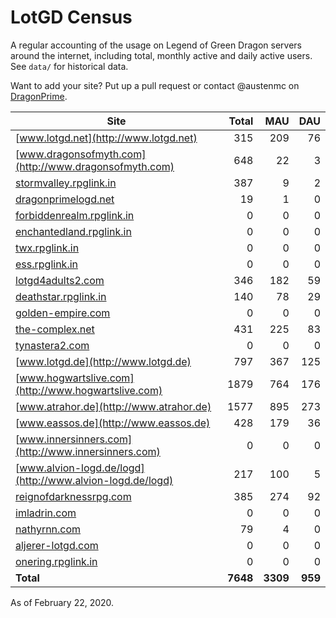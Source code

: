 # LotGD Census
A regular accounting of the usage on Legend of Green Dragon servers around the internet, including total, monthly active and daily active users. See `data/` for historical data.

Want to add your site? Put up a pull request or contact @austenmc on [DragonPrime](http://dragonprime.net).


Site | Total | MAU | DAU
--- | ---:| ---:| ---:
[www.lotgd.net](http://www.lotgd.net)|315|209|76
[www.dragonsofmyth.com](http://www.dragonsofmyth.com)|648|22|3
[stormvalley.rpglink.in](http://stormvalley.rpglink.in)|387|9|2
[dragonprimelogd.net](http://dragonprimelogd.net)|19|1|0
[forbiddenrealm.rpglink.in](http://forbiddenrealm.rpglink.in)|0|0|0
[enchantedland.rpglink.in](http://enchantedland.rpglink.in)|0|0|0
[twx.rpglink.in](http://twx.rpglink.in)|0|0|0
[ess.rpglink.in](http://ess.rpglink.in)|0|0|0
[lotgd4adults2.com](http://lotgd4adults2.com)|346|182|59
[deathstar.rpglink.in](http://deathstar.rpglink.in)|140|78|29
[golden-empire.com](http://golden-empire.com)|0|0|0
[the-complex.net](http://the-complex.net)|431|225|83
[tynastera2.com](http://tynastera2.com)|0|0|0
[www.lotgd.de](http://www.lotgd.de)|797|367|125
[www.hogwartslive.com](http://www.hogwartslive.com)|1879|764|176
[www.atrahor.de](http://www.atrahor.de)|1577|895|273
[www.eassos.de](http://www.eassos.de)|428|179|36
[www.innersinners.com](http://www.innersinners.com)|0|0|0
[www.alvion-logd.de/logd](http://www.alvion-logd.de/logd)|217|100|5
[reignofdarknessrpg.com](http://reignofdarknessrpg.com)|385|274|92
[imladrin.com](http://imladrin.com)|0|0|0
[nathyrnn.com](http://nathyrnn.com)|79|4|0
[aljerer-lotgd.com](http://aljerer-lotgd.com)|0|0|0
[onering.rpglink.in](http://onering.rpglink.in)|0|0|0
**Total**|**7648**|**3309**|**959**

As of February 22, 2020.
